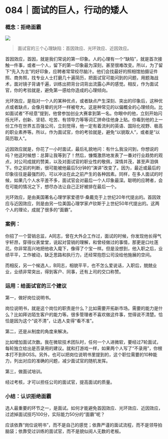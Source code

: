 # 084｜面试的巨人，行动的矮人

### 概念：拒绝面霸

![](../img/9ca1893069c7afb0e0ae69ccf42c67a3.jpg)

> 面试官的三个心理缺陷：首因效应、光环效应、近因效应。

首因效应，首因，就是我们常说的第一印象。人的心理有一个“缺陷”，就是首次接触一件事，或者一个人，留下的第一印象最为深刻，甚至很难改变。所以，为了留下“先入为主”的好印象，应聘者常常绞尽脑汁。他们会找最好的照相馆拍摄证件照、商务照，找专业人士打磨几十遍简历，把面试官可能问到的问题，用题海战术，面对镜子背诵千遍，训练出把背台词背出流露心声的感觉。相反，作为面试官，你的考验就是，避免第一感给你造成的心理倾向。

光环效应，是指对一个人的某种优点，或者缺点产生深刻、突出的印象后，这种优点或者缺点，会像月晕的光环一样被夸大。这是种常见的以偏概全的心理倾向。比如面试者“不经意”提到，他曾参加创业大赛拿到第一名。你眼中的他，立刻开始闪烁光环，创新、坚韧、吃苦、有领导力等等词汇拼命往他身上贴。你看到他的上一份工作在世界五百强公司，立刻觉得，他一定有着流利的英语、国际化视野、极高的职业素养等。所以，作为面试官，你的考验就是，避免“以貌取人”，或者是“以简历取人”。

近因效应就是，你花了一小时面试，最后礼貌地问：有什么我没问到，你想说的吗？他这时候想：总算让我等到了！然后，慷慨激昂地发表了一番对行业趋势的观点，对公司成就的赞美，以及对面试官的职业性的敬佩，深情并茂，甚至声泪俱下。你之前的判断，很可能被他最后5分钟的“演讲”改变了。因为，最近或最后的印象往往是最强烈的，可以冲淡在此之前产生的各种因素。同样，在多人面试的时候，如果几个人水平差不多，面试官会对最后一个人印象最深。聪明的应聘者，会在可能的情况之下，想尽办法让自己正好被排在最后一个。

光环效应，是由美国著名心理学家爱德华·桑戴克于上世纪20年代提出的。首因效应与近因效应，则是由另一位美国心理学家卢钦斯于上世纪50年代提出的。这两个人的理论，成就了很多的“面霸”。

### 案例：

你招了一个营销总监，A同志，曾在大外企工作过，面试的时候，你发现他长得气宇轩昂，穿得仪表堂堂，说起对营销的理解，和曾经做过的事情，那更是口吐莲花。你非常高兴地把他收入麾下，像得了个宝一样。但是没想到，他入职之后，业绩平平，工作被动，缺乏思路和执行力，还经常抱怨公司没给他施展的空间。

而相反，另一个候选人，B同志，相貌平平，也不怎么爱说话，入职后，兢兢业业，业绩非常突出，得到客户、同事，还有上司的交口称赞。

### 运用：给面试官的三个建议

第一，做好岗位说明书。

岗位说明书，就是这个岗位的职责是什么？比如需要开拓新市场。需要的能力是什么？比如拜访陌生客户的能力等。很多管理者不喜欢做这件事，觉得说不清楚。恰恰是因为这个“说不清”，让选人变得“看不准”。

第二，还是从制度的角度来解决。

比如增加面试次数。我在微软技术团队时，任何一个人进微软，要经过7轮面试，每轮独立给出是否录用的建议。就和打游戏一样，如果两个人写了“不录用”，你根本打不到BOSS。另外，也可以把岗位说明书里提到的，这个职位需要的10种能力，列出对应的准确的问题，减少面试官的随机发挥。

第三，做面试培训。

经过考核，才可以担任公司的面试官，提高面试的质量。

### 小结：认识拒绝面霸

选人最重要的环节之一，是面试。如何才能避免首因效应、光环效应、近因效应，过滤掉面试技巧100分，实际能力50分的“面霸”呢？

应该依靠“岗位说明书”，而不是自己的感觉；依靠严谨的面试流程，而不是领导拍脑袋；依靠受过训练的面试官，而不是貌似阅人无数的老板。
